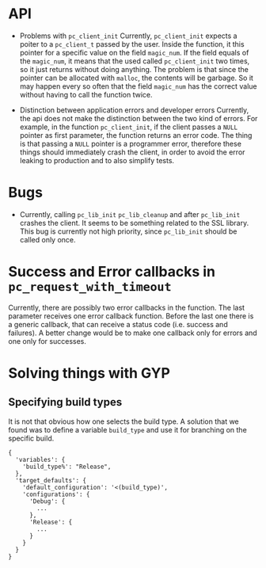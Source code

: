 # API
- Problems with `pc_client_init`
Currently, `pc_client_init` expects a poiter to a `pc_client_t` passed by the user. Inside the function, it this pointer for a specific value on the field `magic_num`. If the field equals of the `magic_num`, it means that the used called `pc_client_init` two times, so it just returns without doing anything. The problem is that since the pointer can be allocated with `malloc`, the contents will be garbage. So it may happen every so often that the field `magic_num` has the correct value without having to call the function twice.

- Distinction between application errors and developer errors
Currently, the api does not make the distinction between the two kind of errors. For example, in the function `pc_client_init`, if the client passes a `NULL` pointer as first parameter, the function returns an error code. The thing is that passing a `NULL` pointer is a programmer error, therefore these things should immediately crash the client, in order to avoid the error leaking to production and to also simplify tests.

# Bugs
- Currently, calling `pc_lib_init` `pc_lib_cleanup` and after `pc_lib_init` crashes the client. It
  seems to be something related to the SSL library. This bug is currently not high priority, since `pc_lib_init` should be called only once.

# Success and Error callbacks in `pc_request_with_timeout`
Currently, there are possibly two error callbacks in the function. The last parameter receives one
error callback function. Before the last one there is a generic callback, that can receive a status
code (i.e. success and failures). A better change would be to make one callback only for errors and
one only for successes.

# Solving things with GYP
## Specifying build types
It is not that obvious how one selects the build type. A solution that we found was to define a variable `build_type` and use it for branching on the specific build.

```
{
  'variables': {
    'build_type%': "Release",
  },
  'target_defaults': {
    'default_configuration': '<(build_type)',
    'configurations': {
      'Debug': {
        ...
      },
      'Release': {
        ...
      }
    }
  }
}
```
